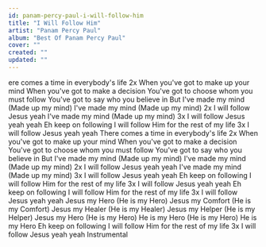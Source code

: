 ```yaml
---
id: panam-percy-paul-i-will-follow-him
title: "I Will Follow Him"
artist: "Panam Percy Paul"
album: "Best Of Panam Percy Paul"
cover: ""
created: ""
updated: ""
---
```


ere comes a time in everybody's life 2x
When you've got to make up your mind
When you've got to make a decision
You've got to choose whom you must follow
You've got to say who you believe in
But I've made my mind (Made up my mind)
I've made my mind (Made up my mind) 2x
I will follow Jesus yeah
I've made my mind (Made up my mind) 3x
I will follow Jesus yeah yeah
Eh keep on following
I will follow Him for the rest of my life 3x
I will follow Jesus yeah yeah
There comes a time in everybody's life 2x
When you've got to make up your mind
When you've got to make a decision
You've got to choose whom you must follow
You've got to say who you believe in
But I've made my mind (Made up my mind)
I've made my mind (Made up my mind) 2x
I will follow Jesus yeah yeah
I've made my mind (Made up my mind) 3x
I will follow Jesus yeah yeah
Eh keep on following
I will follow Him for the rest of my life 3x
I will follow Jesus yeah yeah
Eh keep on following
I will follow Him for the rest of my life 3x
I will follow Jesus yeah yeah
Jesus my Hero (He is my Hero)
Jesus my Comfort (He is my Comfort)
Jesus my Healer (He is my Healer)
Jesus my Helper (He is my Helper)
Jesus my Hero (He is my Hero)
He is my Hero (He is my Hero) He is my Hero
Eh keep on following
I will follow Him for the rest of my life 3x
I will follow Jesus yeah yeah
Instrumental